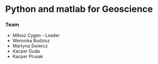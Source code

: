 # Python and matlab for Geoscience
###  Team
* Miłosz Cygan - Leader
* Weronika Budzisz
* Martyna Świercz
* Kacper Duda
* Kacper Prusak
